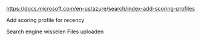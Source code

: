 
https://docs.microsoft.com/en-us/azure/search/index-add-scoring-profiles

Add scoring profile for recency

Search engine wisselen
Files uploaden